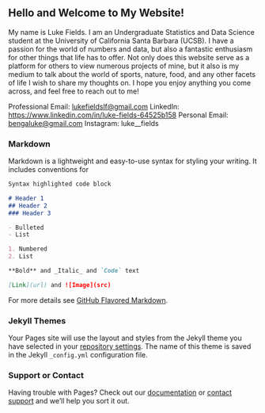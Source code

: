 ## Hello and Welcome to My Website!

My name is Luke Fields. I am an Undergraduate Statistics and Data Science student at the University of California Santa Barbara (UCSB). I have a passion for the world of numbers and data, but also a fantastic enthusiasm for other things that life has to offer. Not only does this website serve as a platform for others to view numerous projects of mine, but it also is my medium to talk about the world of sports, nature, food, and any other facets of life I wish to share my thoughts on. I hope you enjoy anything you come across, and feel free to reach out to me!

Professional Email: lukefieldslf@gmail.com
LinkedIn: https://www.linkedin.com/in/luke-fields-64525b158
Personal Email: bengaluke@gmail.com
Instagram: luke__fields

### Markdown

Markdown is a lightweight and easy-to-use syntax for styling your writing. It includes conventions for

```markdown
Syntax highlighted code block

# Header 1
## Header 2
### Header 3

- Bulleted
- List

1. Numbered
2. List

**Bold** and _Italic_ and `Code` text

[Link](url) and ![Image](src)
```

For more details see [GitHub Flavored Markdown](https://guides.github.com/features/mastering-markdown/).

### Jekyll Themes

Your Pages site will use the layout and styles from the Jekyll theme you have selected in your [repository settings](https://github.com/lukefieldsucsb/tiger-web/settings/pages). The name of this theme is saved in the Jekyll `_config.yml` configuration file.

### Support or Contact

Having trouble with Pages? Check out our [documentation](https://docs.github.com/categories/github-pages-basics/) or [contact support](https://support.github.com/contact) and we’ll help you sort it out.
